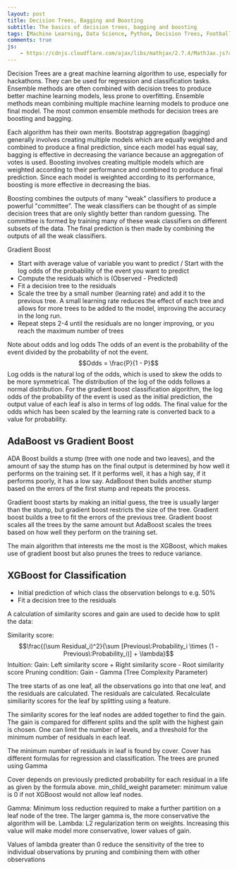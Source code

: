 ```yaml
---
layout: post
title: Decision Trees, Bagging and Boosting
subtitle: The basics of decision trees, bagging and boosting
tags: [Machine Learning, Data Science, Python, Decision Trees, Football, Premier League]
comments: true
js:
    - https://cdnjs.cloudflare.com/ajax/libs/mathjax/2.7.4/MathJax.js?config=TeX-MML-AM_CHTML
---
```


Decision Trees are a great machine learning algorithm to use, especially for hackathons. They can be used for regression 
and classification tasks. Ensemble methods are often combined with decision trees to produce better machine learning models, 
less prone to overfitting. Ensemble methods mean combining multiple machine learning models to produce one final model. 
The most common ensemble methods for decision trees are boosting and bagging. 

Each algorithm has their own merits. Bootstrap aggregation (bagging) generally involves creating multiple models which are
equally weighted and combined to produce a final prediction, since each model has equal say, bagging is effective in decreasing
the variance because an aggregation of votes is used. Boosting involves creating multiple models which are weighted according to their performance
and combined to produce a final prediction. Since each model is weighted according to its performance, boosting is more effective
in decreasing the bias. 

Boosting combines the outputs of many "weak" classifiers to produce a powerful "committee". The weak classifiers
can be thought of as simple decision trees that are only slightly better than random guessing. The committee is formed
by training many of these weak classifiers on different subsets of the data. The final prediction is then made by
combining the outputs of all the weak classifiers.

Gradient Boost
* Start with average value of variable you want to predict / Start with the log odds of the probability of the event you want to predict
* Compute the residuals which is (Observed - Predicted)
* Fit a decision tree to the residuals 
* Scale the tree by a small number (learning rate) and add it to the previous tree. A small learning rate reduces the 
effect of each tree and allows for more trees to be added to the model, improving the accuracy in the long run. 
* Repeat steps 2-4 until the residuals are no longer improving, or you reach the maximum number of trees

Note about odds and log odds 
The odds of an event is the probability of the event divided by the probability of not the event. $$Odds = \frac{P}{1 - P}$$
Log odds is the natural log of the odds, which is used to skew the odds to be more symmetrical. 
The distribution of the log of the odds follows a normal distribution. For the gradient boost classification algorithm, 
the log odds of the probability of the event is used as the initial prediction, the output value of each leaf is also
in terms of log odds. The final value for the odds which has been scaled by the learning rate is converted back to a 
value for probability. 

AdaBoost vs Gradient Boost
--------------------------
ADA Boost builds a stump (tree with one node and two leaves), and the amount of say the stump has on the final output is determined by how well it performs
on the training set. If it performs well, it has a high say, if it performs poorly, it has a low say. AdaBoost then builds another stump
based on the errors of the first stump and repeats the process.

Gradient boost starts by making an initial guess, the tree is usually larger than the stump, but gradient boost restricts the 
size of the tree. Gradient boost builds a tree to fit the errors of the previous tree. Gradient boost scales all the trees
by the same amount but AdaBoost scales the trees based on how well they perform on the training set.

The main algorithm that interests me the most is the XGBoost, which makes use of gradient boost but also prunes the trees to 
reduce variance.

XGBoost for Classification
--------------------------
* Initial prediction of which class the observation belongs to e.g. 50% 
* Fit a decision tree to the residuals

A calculation of similarity scores and gain are used to decide how to split the data:

Similarity score: $$\frac{(\sum Residual_i)^2}{\sum [Previous\:Probability_i \times (1 - Previous\:Probability_i)] + \lambda}$$
Intuition: 
Gain: Left similarity score + Right similarity score - Root similarity score
Pruning condition: Gain - Gamma (Tree Complexity Parameter)


The tree starts of as one leaf, all the observations go into that one leaf, and the residuals are calculated. The residuals
are calculated. Recalculate similiarity scores for the leaf by splitting using a feature.

The similarity scores for the leaf nodes are added together to find the gain. The gain is compared for different splits
and the split with the highest gain is chosen. One can limit the number of levels, and a threshold for the minimum number of 
residuals in each leaf. 

The minimum number of residuals in leaf is found by cover. Cover has different formulas for regression and classification. 
The trees are pruned using Gamma

Cover depends on previously predicted probability for each residual in a life as given by the formula above. 
min_child_weight parameter: minimum value is 0 if not XGBoost would not allow leaf nodes. 

Gamma: Minimum loss reduction required to make a further partition on a leaf node of the tree. The larger gamma is, the more conservative the algorithm will be.
Lambda: L2 regularization term on weights. Increasing this value will make model more conservative, lower values of gain. 

Values of lambda greater than 0 reduce the sensitivity of the tree to individual observations by pruning and combining them
with other observations 



